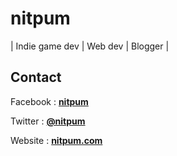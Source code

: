 # nitpum
| Indie game dev | Web dev | Blogger | 

## Contact
Facebook : **[nitpum](https://www.facebook.com/nitpum)**

Twitter : **[@nitpum](https://www.twitter.com/nitpum)**

Website : **[nitpum.com](https://www.nitpum.com)**
